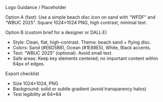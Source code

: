 Logo Guidance / Placeholder

Option A (fast): Use a simple beach disc icon on sand with “WFDF” and “WBUC 2025”. Square 1024×1024 PNG, high contrast, minimal text.

Option B (custom brief for a designer or DALL·E)
- Style: Clean, flat, high-contrast. Theme: beach sand + flying disc.
- Colors: Sand (#E6D5B8), Ocean (#1E88E5), White, Black accents.
- Text: “WBUC 2025” (optional). Avoid small text.
- Safe areas: Keep key elements centered; no important content within 64px of edges.

Export checklist
- Size 1024×1024, PNG
- Background: solid or subtle gradient (avoid transparency halos)
- Test legibility at 64×64